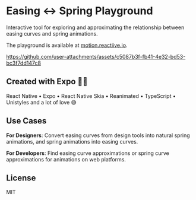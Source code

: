 # Easing ↔ Spring Playground

Interactive tool for exploring and approximating the relationship between easing curves and spring animations.

The playground is available at [motion.reactiive.io](https://motion.reactiive.io).

https://github.com/user-attachments/assets/c5087b3f-fb41-4e32-bd53-bc3f7dd147c8

## Created with Expo 🤸‍♂️

React Native • Expo • React Native Skia • Reanimated • TypeScript • Unistyles and a lot of love 😅

## Use Cases

**For Designers**: Convert easing curves from design tools into natural spring animations, and spring animations into easing curves.

**For Developers**: Find easing curve approximations or spring curve approximations for animations on web platforms.

## License

MIT

